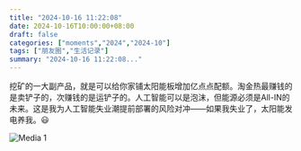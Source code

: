 ```yaml
---
title: "2024-10-16 11:22:08"
date: 2024-10-16T10:00:00+08:00
draft: false
categories: ["moments","2024","2024-10"]
tags: ["朋友圈","生活记录"]
summary: "2024-10-16 11:22:08..."
---
```


挖矿的一大副产品，就是可以给你家铺太阳能板增加亿点点配额。淘金热最赚钱的是卖铲子的，次赚钱的是运铲子的。人工智能可以是泡沫，但能源必须是All-IN的未来。这是我为人工智能失业潮提前部署的风险对冲——如果我失业了，太阳能发电养我。😃

![Media 1](/Moments/photos/2024-10-16/202410161122080.jpg)

